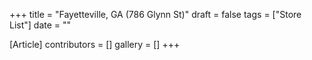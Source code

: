 +++
title = "Fayetteville, GA (786 Glynn St)"
draft = false
tags = ["Store List"]
date = ""

[Article]
contributors = []
gallery = []
+++